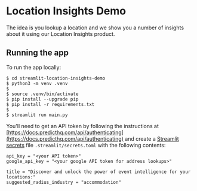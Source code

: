 # Location Insights Demo

The idea is you lookup a location and we show you a number of insights about it using our Location Insights product.

## Running the app

To run the app locally:

```
$ cd streamlit-location-insights-demo
$ python3 -m venv .venv
$ 
$ source .venv/bin/activate
$ pip install --upgrade pip
$ pip install -r requirements.txt
$ 
$ streamlit run main.py
```

You'll need to get an API token by following the instructions at [https://docs.predicthq.com/api/authenticating](https://docs.predicthq.com/api/authenticating) and create a [Streamlit secrets](https://docs.streamlit.io/streamlit-community-cloud/get-started/deploy-an-app/connect-to-data-sources/secrets-management) file `.streamlit/secrets.toml` with the following contents:

```
api_key = "<your API token>"
google_api_key = "<your google API token for address lookups>"

title = "Discover and unlock the power of event intelligence for your locations:"
suggested_radius_industry = "accommodation"
```

